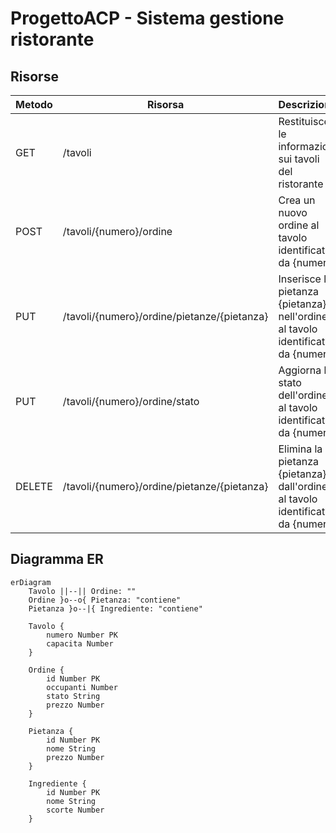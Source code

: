 # ProgettoACP - Sistema gestione ristorante

## Risorse
| Metodo    | Risorsa                                     | Descrizione                                                                     |
|-----------|---------------------------------------------|---------------------------------------------------------------------------------|
| GET       | /tavoli                                     | Restituisce le informazioni sui tavoli del ristorante                           |
| POST      | /tavoli/{numero}/ordine                     | Crea un nuovo ordine al tavolo identificato da {numero}                         |
| PUT       | /tavoli/{numero}/ordine/pietanze/{pietanza} | Inserisce la pietanza {pietanza} nell'ordine al tavolo identificato da {numero} |
| PUT       | /tavoli/{numero}/ordine/stato               | Aggiorna lo stato dell'ordine al tavolo identificato da {numero}                |
| DELETE    | /tavoli/{numero}/ordine/pietanze/{pietanza} | Elimina la pietanza {pietanza} dall'ordine al tavolo identificato da {numero}   |

## Diagramma ER
```mermaid
erDiagram
    Tavolo ||--|| Ordine: ""
    Ordine }o--o{ Pietanza: "contiene"
    Pietanza }o--|{ Ingrediente: "contiene"

    Tavolo {
        numero Number PK
        capacita Number
    }

    Ordine {
        id Number PK
        occupanti Number
        stato String
        prezzo Number
    }

    Pietanza {
        id Number PK
        nome String
        prezzo Number
    }

    Ingrediente {
        id Number PK
        nome String
        scorte Number
    }
```
